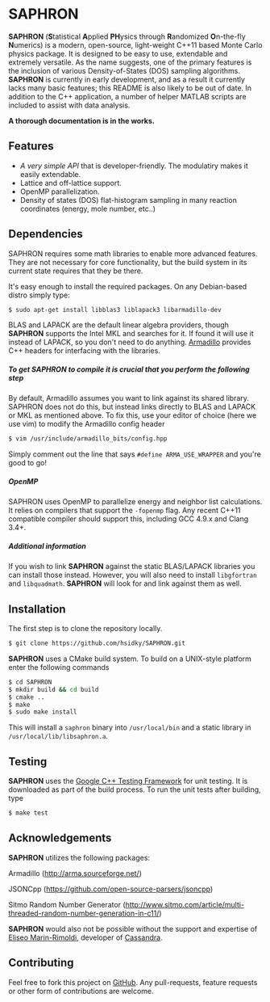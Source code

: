 SAPHRON
==============

**SAPHRON** (**S**tatistical **A**pplied **PH**ysics through **R**andomized **O**n-the-fly **N**umerics) is a modern, open-source, light-weight C++11 based Monte Carlo physics package. It is designed to be easy to use, extendable and extremely versatile. As the name suggests, one of the primary features is the inclusion of various Density-of-States (DOS) sampling algorithms. **SAPHRON** is currently in early development, and as a result it currently lacks many basic features; this README is also likely to be out of date. In addition to the C++ application, a number of helper MATLAB scripts are included to assist with data analysis. 

**A thorough documentation is in the works.**

<a id="features"></a>
## Features
- *A very simple API* that is developer-friendly. The modulatiry makes it easily extendable.
- Lattice and off-lattice support. 
- OpenMP parallelization.
- Density of states (DOS) flat-histogram sampling in many reaction coordinates (energy, mole number, etc..)

<a id="dependencies"></a>
## Dependencies
SAPHRON requires some math libraries to enable more advanced features. They are not necessary for core functionality, but the build system in its current state requires that they be there.

It's easy enough to install the required packages. On any Debian-based distro simply type:

```bash
$ sudo apt-get install libblas3 liblapack3 libarmadillo-dev
```
BLAS and LAPACK are the default linear algebra providers, though **SAPHRON** supports the Intel MKL and searches for it. If found it will use it instead of LAPACK, so you don't need to do anything. [Armadillo](http://arma.sourceforge.net/) provides C++ headers for interfacing with the libraries.

##### To get SAPHRON to compile it is crucial that you perform the following step

By default, Armadillo assumes you want to link against its shared library. SAPHRON does not do this, but instead links directly to BLAS and LAPACK or MKL as mentioned above. To fix this, use your editor of choice (here we use vim) to modify the Armadillo config header

```bash
$ vim /usr/include/armadillo_bits/config.hpp
```

Simply comment out the line that says `#define ARMA_USE_WRAPPER` and you're good to go!

##### OpenMP 

SAPHRON uses OpenMP to parallelize energy and neighbor list calculations. It relies on compilers that support the `-fopenmp` flag. Any recent C++11 compatible compiler should support this, including GCC 4.9.x and Clang 3.4+.

##### Additional information

If you wish to link **SAPHRON** against the static BLAS/LAPACK libraries you can install those instead. However, you will also need to install `libgfortran` and `libquadmath`. **SAPHRON** will look for and link against them as well.

<a id="installation"></a>
## Installation
The first step is to clone the repository locally.

```bash
$ git clone https://github.com/hsidky/SAPHRON.git
```
**SAPHRON** uses a CMake build system. To build on a UNIX-style platform enter the following commands

```bash
$ cd SAPHRON
$ mkdir build && cd build
$ cmake .. 
$ make
$ sudo make install
```
This will install a `saphron` binary into `/usr/local/bin` and a static library in `/usr/local/lib/libsaphron.a`.

<a id="testing"></a>
## Testing

**SAPHRON** uses the [Google C++ Testing Framework](https://code.google.com/p/googletest/) for unit testing. It is downloaded as part of the build process. To run the unit tests after building, type

```bash
$ make test
```
<a id="acknowledgements"></a>
## Acknowledgements 

**SAPHRON** utilizes the following packages: 

Armadillo (http://arma.sourceforge.net/)

JSONCpp (https://github.com/open-source-parsers/jsoncpp)

Sitmo Random Number Generator (http://www.sitmo.com/article/multi-threaded-random-number-generation-in-c11/)

**SAPHRON** would also not be possible without the support and expertise of [Eliseo Marin-Rimoldi](https://github.com/emarinri), developer of [Cassandra](http://cassandra.nd.edu/).

<a id="contributing"></a>
## Contributing

Feel free to fork this project on [GitHub](https://github.com/hsidky/SAPHRON). Any pull-requests, feature requests or other form of contributions are welcome.
